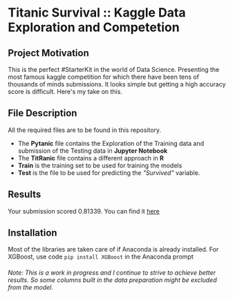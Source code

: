 # Titanic Survival :: Kaggle Data Exploration and Competetion

## Project Motivation
This is the perfect #StarterKit in the world of Data Science. Presenting the most famous kaggle competition for which there have been tens of thousands of minds submissions. It looks simple but getting a high accuracy score is difficult. Here's my take on this.

## File Description
All the required files are to be found in this repository.
* The **Pytanic** file contains the Exploration of the Training data and submission of the Testing data in **Jupyter Notebook**
* The **TitRanic** file contains a different approach in **R**
* **Train** is the training set to be used for training the models
* **Test** is the file to be used for predicting the *"Survived"* variable.

## Results
Your submission scored 0.81339. You can find it [here](https://www.kaggle.com/c/titanic/leaderboard)

## Installation
Most of the libraries are taken care of if Anaconda is already installed.
For XGBoost, use code `pip install XGBoost` in the Anaconda prompt


###### Note: This is a work in progress and I continue to strive to achieve better results. So some columns built in the data preparation might be excluded from the model.


